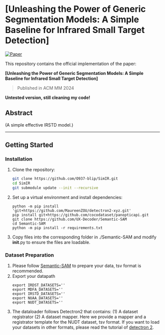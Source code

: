 # [Unleashing the Power of Generic Segmentation Models: A Simple Baseline for Infrared Small Target Detection]

[![Paper](https://img.shields.io/badge/arXiv-Paper-blue)](https://arxiv.org/abs/2409.04714) 

This repository contains the official implementation of the paper:

**[Unleashing the Power of Generic Segmentation Models: A Simple Baseline for Infrared Small Target Detection]**
> Published in ACM MM 2024

**Untested version, still cleaning my code!**
## Abstract

(A simple effective IRSTD model.)

---

## Getting Started

### Installation
   
1. Clone the repository:

   ```bash
   git clone https://github.com/O937-blip/SimIR.git
   cd SimIR
   git submodule update --init --recursive
   ```

2. Set up a virtual environment and install dependencies:

   ```pip3 install torch==1.13.1 torchvision==0.14.1 --extra-index-url https://download.pytorch.org/whl/cu113
   python -m pip install 'git+https://github.com/MaureenZOU/detectron2-xyz.git'
   pip install git+https://github.com/cocodataset/panopticapi.git
   git clone https://github.com/UX-Decoder/Semantic-SAM
   cd Semantic-SAM
   python -m pip install -r requirements.txt
   ```

3. Copy files into the corresponding folder in ./Semantic-SAM and modify __init__.py to ensure the files are loadable.



### Dataset Preparation

1. Please follow [Semantic-SAM](https://github.com/UX-Decoder/Semantic-SAM/blob/main/DATASET.md) to prepare your data, tsv format is recommended. 
2. Export your datapath
   ```
   export IRDST_DATASETS=''
   export MDFA_DATASETS=''
   export IRSTD_DATASETS=''
   export NUAA_DATASETS=''
   export NUDT_DATASETS=''
   ```
3. The dataloader follows Detectron2 that contains:
   (1) A dataset registrator
   (2) A dataset mapper.
   Here we provide a mapper and a registrator template for the NUDT dataset, tsv format. If you want to load your datasets in other formats, please read the tutorial of [detectron 2](https://detectron2.readthedocs.io/en/latest/tutorials/datasets.html).
